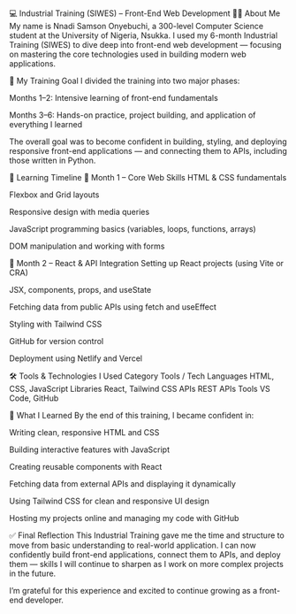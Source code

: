 💻 Industrial Training (SIWES) – Front-End Web Development
👨‍🎓 About Me
My name is Nnadi Samson Onyebuchi, a 300-level Computer Science student at the University of Nigeria, Nsukka. I used my 6-month Industrial Training (SIWES) to dive deep into front-end web development — focusing on mastering the core technologies used in building modern web applications.

🎯 My Training Goal
I divided the training into two major phases:

Months 1–2: Intensive learning of front-end fundamentals

Months 3–6: Hands-on practice, project building, and application of everything I learned

The overall goal was to become confident in building, styling, and deploying responsive front-end applications — and connecting them to APIs, including those written in Python.

📅 Learning Timeline
🔹 Month 1 – Core Web Skills
HTML & CSS fundamentals

Flexbox and Grid layouts

Responsive design with media queries

JavaScript programming basics (variables, loops, functions, arrays)

DOM manipulation and working with forms

🔹 Month 2 – React & API Integration
Setting up React projects (using Vite or CRA)

JSX, components, props, and useState

Fetching data from public APIs using fetch and useEffect

Styling with Tailwind CSS

GitHub for version control

Deployment using Netlify and Vercel

🛠️ Tools & Technologies I Used
Category	Tools / Tech
Languages	HTML, CSS, JavaScript
Libraries	React, Tailwind CSS
APIs	REST APIs 
Tools	VS Code, GitHub

📌 What I Learned
By the end of this training, I became confident in:

Writing clean, responsive HTML and CSS

Building interactive features with JavaScript

Creating reusable components with React

Fetching data from external APIs and displaying it dynamically

Using Tailwind CSS for clean and responsive UI design

Hosting my projects online and managing my code with GitHub

✅ Final Reflection
This Industrial Training gave me the time and structure to move from basic understanding to real-world application. I can now confidently build front-end applications, connect them to APIs, and deploy them — skills I will continue to sharpen as I work on more complex projects in the future.

I’m grateful for this experience and excited to continue growing as a front-end developer.
